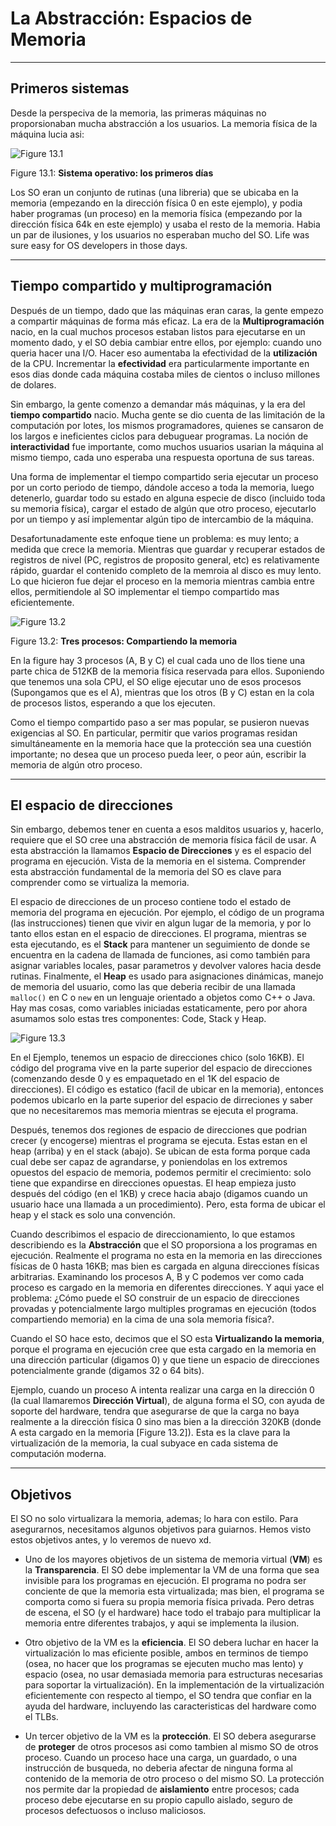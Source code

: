 # La Abstracción: Espacios de Memoria

---

## Primeros sistemas

Desde la perspeciva de la memoria, las primeras máquinas no proporsionaban mucha abstracción a los usuarios. La memoria física de la máquina lucia asi:

![Figure 13.1](../imagenes/figure13_1.png)

Figure 13.1: **Sistema operativo: los primeros días**

Los SO eran un conjunto de rutinas (una libreria) que se ubicaba en la memoria (empezando en la dirección física 0 en este ejemplo), y podia haber programas (un proceso) en la memoria física (empezando por la dirección física 64k en este ejemplo) y usaba el resto de la memoria. Habia un par de ilusiones, y los usuarios no esperaban mucho del SO. Life was sure easy for OS developers in those days.

---

## Tiempo compartido y multiprogramación

Después de un tiempo, dado que las máquinas eran caras, la gente empezo a compartir máquinas de forma más eficaz. La era de la **Multiprogramación** nacio, en la cual muchos procesos estaban listos para ejecutarse en un momento dado, y el SO debia cambiar entre ellos, por ejemplo: cuando uno queria hacer una I/O. Hacer eso aumentaba la efectividad de la **utilización** de la CPU. Incrementar la **efectividad** era particularmente importante en esos dias donde cada máquina costaba miles de cientos o incluso millones de dolares.

Sin embargo, la gente comenzo a demandar más máquinas, y la era del **tiempo compartido** nacio. Mucha gente se dio cuenta de las limitación de la computación por lotes, los mismos programadores, quienes se cansaron de los largos e ineficientes ciclos para debuguear programas. La noción de **interactividad** fue importante, como muchos usuarios usarian la máquina al mismo tiempo, cada uno esperaba una respuesta oportuna de sus tareas.

Una forma de implementar el tiempo compartido seria ejecutar un proceso por un corto periodo de tiempo, dándole acceso a toda la memoria, luego detenerlo, guardar todo su estado en alguna especie de disco (incluido toda su memoria física), cargar el estado de algún que otro proceso, ejecutarlo por un tiempo y así implementar algún tipo de intercambio de la máquina.

Desafortunadamente este enfoque tiene un problema: es muy lento; a medida que crece la memoria. Mientras que guardar y recuperar estados de registros de nivel (PC, registros de proposito general, etc) es relativamente rápido, guardar el contenido completo de la memroia al disco es muy lento. Lo que hicieron fue dejar el proceso en la memoria mientras cambia entre ellos, permitiendole al SO implementar el tiempo compartido mas eficientemente.

![Figure 13.2](../imagenes/figure13_2.png)

Figure 13.2: **Tres procesos: Compartiendo la memoria**

En la figure hay 3 procesos (A, B y C) el cual cada uno de llos tiene una parte chica de 512KB de la memoria física reservada para ellos. Suponiendo que tenemos una sola CPU, el SO elige ejecutar uno de esos procesos (Supongamos que es el A), mientras que los otros (B y C) estan en la cola de procesos listos, esperando a que los ejecuten.

Como el tiempo compartido paso a ser mas popular, se pusieron nuevas exigencias al SO. En particular, permitir que varios programas residan simultáneamente en la memoria hace que la protección sea una cuestión importante; no desea que un proceso pueda leer, o peor aún, escribir la memoria de algún otro proceso.

---

## El espacio de direcciones

Sin embargo, debemos tener en cuenta a esos malditos usuarios y, hacerlo, requiere que el SO cree una abstracción de memoria física fácil de usar. A esta abstracción la llamamos **Espacio de Direcciones** y es el espacio del programa en ejecución. Vista de la memoria en el sistema. Comprender esta abstracción fundamental de la memoria del SO es clave para comprender como se virtualiza la memoria.

El espacio de direcciones de un proceso contiene todo el estado de memoria del programa en ejecución. Por ejemplo, el código de un programa (las instrucciones) tienen que vivir en algun lugar de la memoria, y por lo tanto ellos estan en el espacio de direcciones. El programa, mientras se esta ejecutando, es el **Stack** para mantener un seguimiento de donde se encuentra en la cadena de llamada de funciones, asi como también para asignar variables locales, pasar parametros y devolver valores hacia desde rutinas. Finalmente, el **Heap** es usado para asignaciones dinámicas, manejo de memoria del usuario, como las que deberia recibir de una llamada `malloc()` en C o `new` en un lenguaje orientado a objetos como C++ o Java. Hay mas cosas, como variables iniciadas estaticamente, pero por ahora asumamos solo estas tres componentes: Code, Stack y Heap.

![Figure 13.3](../imagenes/figure13_3.png)

En el Ejemplo, tenemos un espacio de direcciones chico (solo 16KB). El código del programa vive en la parte superior del espacio de direcciones (comenzando desde 0 y es empaquetado en el 1K del espacio de direcciones). El código es estatico (facil de ubicar en la memoria), entonces podemos ubicarlo en la parte superior del espacio de dirreciones y saber que no necesitaremos mas memoria mientras se ejecuta el programa.

Después, tenemos dos regiones de espacio de direcciones que podrian crecer (y encogerse) mientras el programa se ejecuta. Estas estan en el heap (arriba) y en el stack (abajo). Se ubican de esta forma porque cada cual debe ser capaz de agrandarse, y poniendolas en los extremos opuestos del espacio de memoria, podemos permitir el crecimiento: solo tiene que expandirse en direcciones opuestas. El heap empieza justo después del código (en el 1KB) y crece hacia abajo (digamos cuando un usuario hace una llamada a un procedimiento). Pero, esta forma de ubicar el heap y el stack es solo una convención.

Cuando describimos el espacio de direccionamiento, lo que estamos describiendo es la **Abstracción** que el SO proporsiona a los programas en ejecución. Realmente el programa no esta en la memoria en las direcciones físicas de 0 hasta 16KB; mas bien es cargada en alguna direcciones físicas arbitrarias. Examinando los procesos A, B y C podemos ver como cada proceso es cargado en la memoria en diferentes direcciones. Y aqui yace el problema: ¿Cómo puede el SO construir de un espacio de direcciones provadas y potencialmente largo multiples programas en ejecución (todos compartiendo memoria) en la cima de una sola memoria física?.

Cuando el SO hace esto, decimos que el SO esta **Virtualizando la memoria**, porque el programa en ejecución cree que esta cargado en la memoria en una dirección particular (digamos 0) y que tiene un espacio de direcciones potencialmente grande (digamos 32 o 64 bits).

Ejemplo, cuando un proceso A intenta realizar una carga en la dirección 0 (la cual llamaremos **Dirección Virtual**), de alguna forma el SO, con ayuda de soporte del hardware, tendra que asegurarse de que la carga no baya realmente a la dirección física 0 sino mas bien a la dirección 320KB (donde A esta cargado en la memoria [Figure 13.2]). Esta es la clave para la virtualización de la memoria, la cual subyace en cada sistema de computación moderna.

---

## Objetivos

El SO no solo virtualizara la memoria, ademas; lo hara con estilo. Para asegurarnos, necesitamos algunos objetivos para guiarnos. Hemos visto estos objetivos antes, y lo veremos de nuevo xd.

* Uno de los mayores objetivos de un sistema de memoria virtual (**VM**) es la **Transparencia**. El SO debe implementar la VM de una forma que sea invisible para los programas en ejecución. El programa no podra ser conciente de que la memoria esta virtualizada; mas bien, el programa se comporta como si fuera su propia memoria física privada. Pero detras de escena, el SO (y el hardware) hace todo el trabajo para multiplicar la memoria entre diferentes trabajos, y aqui se implementa la ilusion.

* Otro objetivo de la VM es la **eficiencia**. El SO debera luchar en hacer la virtualización lo mas eficiente posible, ambos en terminos de tiempo (osea, no hacer que los programas se ejecuten mucho mas lento) y espacio (osea, no usar demasiada memoria para estructuras necesarias para soportar la virtualización). En la implementación de la virtualización eficientemente con respecto al tiempo, el SO tendra que confiar en la ayuda del hardware, incluyendo las caracteristicas del hardware como el TLBs.

* Un tercer objetivo de la VM es la **protección**. El SO debera asegurarse de **proteger** de otros procesos asi como tambien al mismo SO de otros proceso. Cuando un proceso hace una carga, un guardado, o una instrucción de busqueda, no deberia afectar de ninguna forma al contenido de la memoria de otro proceso o del mismo SO. La protección nos permite dar la propiedad de **aislamiento** entre procesos; cada proceso debe ejecutarse en su propio capullo aislado, seguro de procesos defectuosos o incluso maliciosos.

